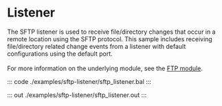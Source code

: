 # Listener

The SFTP listener is used to receive file/directory changes that occur in a
remote location using the SFTP protocol. This sample includes receiving
file/directory related change events from a listener with default
configurations using the default port.<br/><br/>
For more information on the underlying module, 
see the [FTP module](https://docs.central.ballerina.io/ballerina/ftp/latest/).


::: code ./examples/sftp-listener/sftp_listener.bal :::

::: out ./examples/sftp-listener/sftp_listener.out :::
